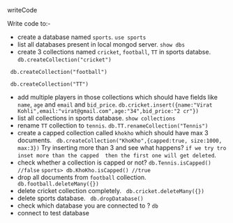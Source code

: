 writeCode

Write code to:-

- create a database named `sports`.
`use sports`
- list all databases present in local mongod server.
`show dbs`
- create 3 collections named `cricket`, `football`, `TT` in sports databse.
`db.createCollection("cricket")`

` db.createCollection("football")`

` db.createCollection("TT")`
- add multiple players in those collections which should have fields like `name`, `age` and `email` and `bid_price`.
`db.cricket.insert({name:"Virat Kohli",email:"virat@gmail.com",age:"34",bid_price:"2 cr"})`
- list all collections in sports database.
`show collections`
- rename `TT` collection to `tennis`.
`db.TT.renameCollection("Tennis")`
- create a capped collection called `khokho` which should have max 3 documents.
` db.createCollection("KhoKho",{capped:true, size:1000, max:3})`
  Try inserting more than 3 and see what happens?
  `if we try tro inset more than the capped  then the first one will get deleted`.
- check whether a collection is capped or not?
`db.Tennis.isCapped() //false`
`sports> db.KhoKho.isCapped() //true`
- drop all documents from `football` collection.
` db.football.deleteMany({})`
- delete cricket collection completely.
` db.cricket.deleteMany({})`
- delete sports database.
` db.dropDatabase()`
- check which database you are connected to ?
`db`
- connect to test database
